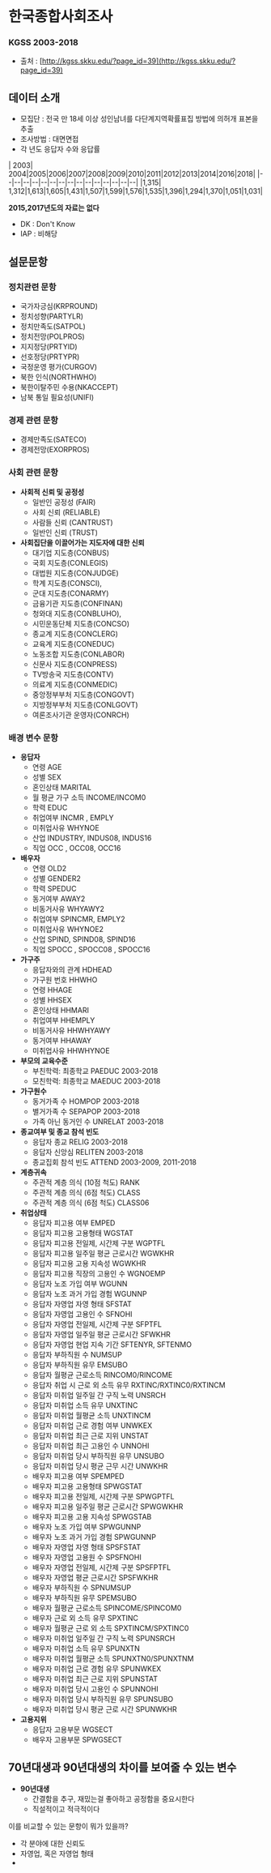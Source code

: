 # 한국종합사회조사
### KGSS 2003-2018
* 출처  : [http://kgss.skku.edu/?page_id=39](http://kgss.skku.edu/?page_id=39)

## 데이터 소개
* 모집단 : 전국 만 18세 이상 성인남녀를 다단계지역확률표집 방법에 의허개 표본을 추출
* 조사방법 : 대면면접
* 각 년도 응답자 수와 응답률

| 2003| 2004|2005|2006|2007|2008|2009|2010|2011|2012|2013|2014|2016|2018| 
|--|--|--|--|--|--|--|--|--|--|--|--|--|--|--|
|1,315| 1,312|1,613|1,605|1,431|1,507|1,599|1,576|1,535|1,396|1,294|1,370|1,051|1,031|

 **2015,2017년도의 자료는 없다**
* DK : Don't Know
* IAP : 비해당

## 설문문항
### 정치관련 문항
* 국가자긍심(KRPROUND)
* 정치성향(PARTYLR)
* 정치만족도(SATPOL)
* 정치전망(POLPROS)
* 지지정당(PRTYID)
* 선호정당(PRTYPR)
* 국정운영 평가(CURGOV)
* 북한 인식(NORTHWHO)
* 북한이탈주민 수용(NKACCEPT)
* 남북 통일 필요성(UNIFI)

### 경제 관련 문항
* 경제만족도(SATECO)
* 경제전망(EXORPROS)
### 사회 관련 문항
* **사회적 신뢰 및 공정성**
	* 일반인 공정성 (FAIR)
	* 사회 신뢰 (RELIABLE)
	* 사람들 신뢰 (CANTRUST)
	* 일반인 신뢰 (TRUST)
* **사회집단을 이끌어가는 지도자에 대한 신뢰**
	* 대기업 지도층(CONBUS)
	* 국회 지도층(CONLEGIS)
	* 대법원 지도층(CONJUDGE)
	* 학계 지도층(CONSCI),
	*  군대 지도층(CONARMY)
	* 금융기관 지도층(CONFINAN)
	* 청와대 지도층(CONBLUHO),
	* 시민운동단체 지도층(CONCSO)
	* 종교계 지도층(CONCLERG)
	* 교육계 지도층(CONEDUC)
	* 노동조합 지도층(CONLABOR)
	* 신문사 지도층(CONPRESS)
	* TV방송국 지도층(CONTV)
	* 의료계 지도층(CONMEDIC)
	* 중앙정부부처 지도층(CONGOVT)
	* 지방정부부처 지도층(CONLGOVT)
	* 여론조사기관 운영자(CONRCH)

### 배경 변수 문항
* **응답자**
	* 연령 AGE
	* 성별 SEX
	* 혼인상태 MARITAL
	* 월 평균 가구 소득 INCOME/INCOM0 
	* 학력 EDUC
	* 취업여부 INCMR , EMPLY
	* 미취업사유 WHYNOE 
	* 산업 INDUSTRY, INDUS08, INDUS16 
	* 직업 OCC , OCC08, OCC16
* **배우자**
	* 연령 OLD2
	* 성별 GENDER2
	* 학력 SPEDUC
	* 동거여부 AWAY2
	* 비동거사유 WHYAWY2
	* 취업여부 SPINCMR, EMPLY2  
	* 미취업사유 WHYNOE2
	* 산업 SPIND, SPIND08, SPIND16
	* 직업 SPOCC , SPOCC08 , SPOCC16
* **가구주**
	* 응답자와의 관계 HDHEAD
	* 가구원 번호 HHWHO
	* 연령 HHAGE
	* 성별 HHSEX
	* 혼인상태 HHMARI
	* 취업여부 HHEMPLY
	* 비동거사유 HHWHYAWY
	* 동거여부 HHAWAY
	* 미취업사유 HHWHYNOE
* **부모의 교육수준**
	* 부친학력: 최종학교 PAEDUC 2003-2018 
	* 모친학력: 최종학교 MAEDUC 2003-2018
* **가구원수**
	* 동거가족 수 HOMPOP 2003-2018 
	* 별거가족 수 SEPAPOP 2003-2018 
	* 가족 아닌 동거인 수 UNRELAT 2003-2018
* **종교여부 및 종교 참석 빈도**
	* 응답자 종교 RELIG 2003-2018
	* 응답자 신앙심 RELITEN 2003-2018 
	* 종교집회 참석 빈도 ATTEND 2003-2009, 2011-2018
* **계층귀속**
	* 주관적 계층 의식 (10점 척도) RANK
	* 주관적 계층 의식 (6점 척도) CLASS 
	*  주관적 계층 의식 (6점 척도) CLASS06
* **취업상태**
	* 응답자 피고용 여부 EMPED
	* 응답자 피고용 고용형태 WGSTAT
	* 응답자 피고용 전일제, 시간제 구분 WGPTFL 
	* 응답자 피고용 일주일 평균 근로시간 WGWKHR 
	* 응답자 피고용 고용 지속성 WGWKHR 
	* 응답자 피고용 직장의 고용인 수 WGNOEMP 
	* 응답자 노조 가입 여부 WGUNN 
	* 응답자 노조 과거 가입 경험 WGUNNP
	* 응답자 자영업 자영 형태 SFSTAT
	* 응답자 자영업 고용인 수 SFNOHI
	* 응답자 자영업 전일제, 시간제 구분 SFPTFL
	* 응답자 자영업 일주일 평균 근로시간 SFWKHR
	* 응답자 자영업 현업 지속 기간 SFTENYR, SFTENMO
	* 응답자 부하직원 수 NUMSUP
	* 응답자 부하직원 유무 EMSUBO
	* 응답자 월평균 근로소득 RINCOM0/RINCOME 
	* 응답자 취업 시 근로 외 소득 유무 RXTINC/RXTINC0/RXTINCM
	* 응답자 미취업 일주일 간 구직 노력 UNSRCH 
	* 응답자 미취업 소득 유무 UNXTINC
	* 응답자 미취업 월평균 소득 UNXTINCM
	* 응답자 미취업 근로 경험 여부 UNWKEX
	* 응답자 미취업 최근 근로 지위 UNSTAT 
	* 응답자 미취업 최근 고용인 수 UNNOHI 
	* 응답자 미취업 당시 부하직원 유무 UNSUBO 
	* 응답자 미취업 당시 평균 근무 시간 UNWKHR 
	* 배우자 피고용 여부 SPEMPED
	* 배우자 피고용 고용형태 SPWGSTAT
	* 배우자 피고용 전일제, 시간제 구분 SPWGPTFL 
	* 배우자 피고용 일주일 평균 근로시간 SPWGWKHR 
	* 배우자 피고용 고용 지속성 SPWGSTAB
	* 배우자 노조 가입 여부 SPWGUNNP
	* 배우자 노조 과거 가입 경험 SPWGUNNP 
	* 배우자 자영업 자영 형태 SPSFSTAT
	* 배우자 자영업 고용원 수 SPSFNOHI 
	* 배우자 자영업 전일제, 시간제 구분 SPSFPTFL 
	* 배우자 자영업 평균 근로시간 SPSFWKHR 
	* 배우자 부하직원 수 SPNUMSUP
	* 배우자 부하직원 유무 SPEMSUBO
	* 배우자 월평균 근로소득 SPINCOME/SPINCOM0 
	* 배우자 근로 외 소득 유무 SPXTINC 
	* 배우자 월평균 근로 외 소득 SPXTINCM/SPXTINC0
	* 배우자 미취업 일주일 간 구직 노력 SPUNSRCH 
	* 배우자 미취업 소득 유무 SPUNXTN 
	* 배우자 미취업 월평균 소득 SPUNXTN0/SPUNXTNM 
	* 배우자 미취업 근로 경험 유무 SPUNWKEX 
	* 배우자 미취업 최근 근로 지위 SPUNSTAT 
	* 배우자 미취업 당시 고용인 수 SPUNNOHI 
	* 배우자 미취업 당시 부하직원 유무 SPUNSUBO 
	* 배우자 미취업 당시 평균 근로 시간 SPUNWKHR 
* **고용지위**
	* 응답자 고용부문 WGSECT
	* 배우자 고용부문 SPWGSECT

## 70년대생과 90년대생의 차이를 보여줄 수 있는 변수
* **90년대생**
	* 간결함을 추구, 재밌는걸 좋아하고 공정함을 중요시한다
	* 직설적이고 적극적이다

이를 비교할 수 있는 문항이 뭐가 있을까?
* 각 분야에 대한 신뢰도
* 자영업, 혹은 자영업 형태
* 
<!--stackedit_data:
eyJoaXN0b3J5IjpbMTgzOTg5NTA1MSwtOTI2NzQ3ODYyLC0xOD
kzNjI5NjAxLC0zMjcyNzU2MzAsMjAzNjE1MTgzMSw0MzgzNjQ1
ODYsLTE0MTU3NDY1MjIsMTExOTY5OTY5M119
-->